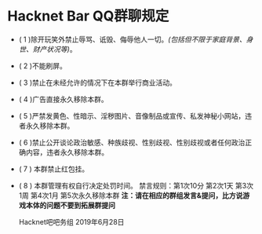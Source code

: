 # Hacknet Bar QQ群聊规定

* ( 1 )除开玩笑外禁止辱骂、诋毁、侮辱他人一切。*(包括但不限于家庭背景、身世、财产状况等)*。
* ( 2 )不能刷屏。
* ( 3 )禁止在未经允许的情况下在本群举行商业活动。
* ( 4 )广告直接永久移除本群。
* ( 5 )严禁发黄色、性暗示、淫秽图片、音像制品或宣传、私发神秘小网站，违者永久移除本群。
* ( 6 )禁止公开谈论政治敏感、种族歧视、性别歧视、性别歧视或者任何政治正确内容，违者永久移除本群。
* ( 7 ) 本群禁止红包挂。
* ( 8 ) 本群管理有权自行决定处罚时间。
禁言规则：第1次10分 第2次1天 第3次1周 第4次1月 第5次永久移除本群
   **注：请在相应的群组发言&提问，比方说游戏本体的问题不要到拓展群提问**
   
   Hacknet吧吧务组
   2019年6月28日